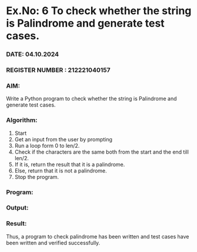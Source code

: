 # Ex.No: 6 To check whether the string is Palindrome and generate test cases.

### DATE: 04.10.2024     

### REGISTER NUMBER : 212221040157

### AIM: 
Write a Python program to check whether the string is Palindrome and generate test cases. 

### Algorithm:
1. Start
2. Get an input from the user by prompting 
3. Run a loop form 0 to len/2.
4. Check if the characters are the same both from the start and the end till len/2. 
5. If it is, return the result that it is a palindrome.
6. Else, return that it is not a palindrome. 
7. Stop the program.

### Program:












### Output:



### Result:
Thus, a program to check palindrome has been written and test cases have been written and verified successfully.
